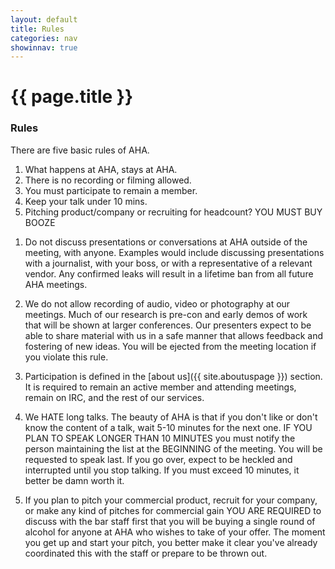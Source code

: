 ```yaml
---
layout: default
title: Rules
categories: nav
showinnav: true
---
```


# {{ page.title }}

### Rules
There are five basic rules of AHA.

1. What happens at AHA, stays at AHA.
2. There is no recording or filming allowed.
3. You must participate to remain a member.
4. Keep your talk under 10 mins.
5. Pitching product/company or recruiting for headcount? YOU MUST BUY BOOZE

1) Do not discuss presentations or conversations at AHA outside of the meeting, with anyone. Examples would include
discussing presentations with a journalist, with your boss, or with a representative of a relevant vendor.
Any confirmed leaks will result in a lifetime ban from all future AHA meetings.

2) We do not allow recording of audio, video or photography at our meetings. Much of our research is pre-con
and early demos of work that will be shown at larger conferences. Our presenters expect to be able to share
material with us in a safe manner that allows feedback and fostering of new ideas. You will be ejected from
the meeting location if you violate this rule.

3) Participation is defined in the [about us]({{ site.aboutuspage }}) section. It is required to remain an active
member and attending meetings, remain on IRC, and the rest of our services.

4) We HATE long talks. The beauty of AHA is that if you don't like or don't know the content of a talk, wait 5-10
minutes for the next one. IF YOU PLAN TO SPEAK LONGER THAN 10 MINUTES you must notify the person maintaining
the list at the BEGINNING of the meeting. You will be requested to speak last. If you go over, expect to be
heckled and interrupted until you stop talking. If you must exceed 10 minutes, it better be damn worth it.

5) If you plan to pitch your commercial product, recruit for your company, or make any kind of pitches for commercial gain YOU ARE REQUIRED to discuss with the bar staff first that you will be buying a single round of alcohol for anyone at AHA who wishes to take of your offer. The moment you get up and start your pitch, you better make it clear you've already coordinated this with the staff or prepare to be thrown out.

